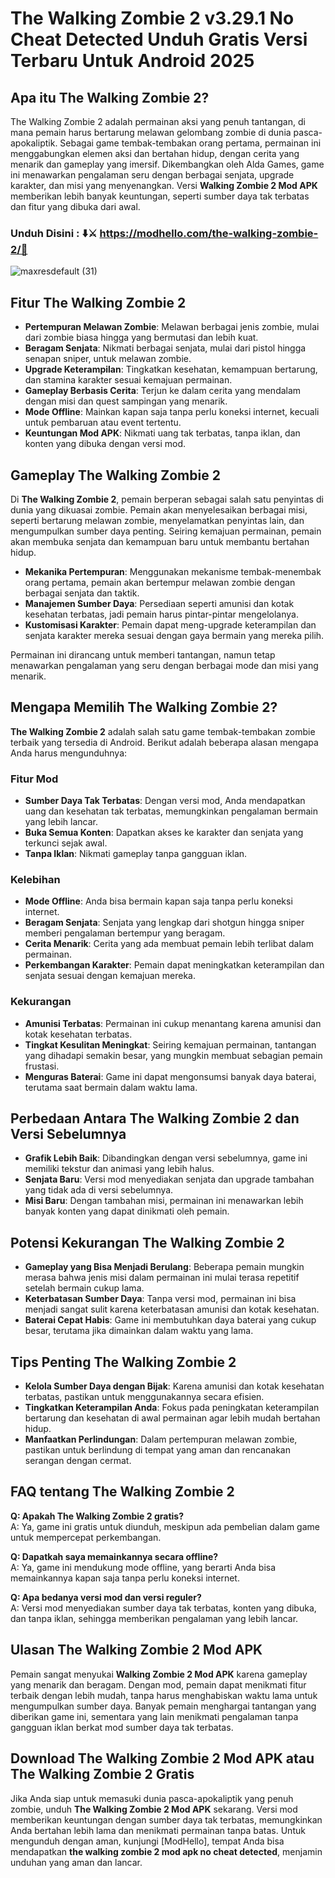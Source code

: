 # The Walking Zombie 2 v3.29.1 No Cheat Detected Unduh Gratis Versi Terbaru Untuk Android 2025

## Apa itu The Walking Zombie 2?

The Walking Zombie 2 adalah permainan aksi yang penuh tantangan, di mana pemain harus bertarung melawan gelombang zombie di dunia pasca-apokaliptik. Sebagai game tembak-tembakan orang pertama, permainan ini menggabungkan elemen aksi dan bertahan hidup, dengan cerita yang menarik dan gameplay yang imersif. Dikembangkan oleh Alda Games, game ini menawarkan pengalaman seru dengan berbagai senjata, upgrade karakter, dan misi yang menyenangkan. Versi **Walking Zombie 2 Mod APK** memberikan lebih banyak keuntungan, seperti sumber daya tak terbatas dan fitur yang dibuka dari awal.


### Unduh Disini : ⬇️⚔️ https://modhello.com/the-walking-zombie-2/📲
![maxresdefault (31)](https://github.com/user-attachments/assets/d5dc9ce7-6f97-4d4e-8324-739b0a445d21)


## Fitur The Walking Zombie 2

- **Pertempuran Melawan Zombie**: Melawan berbagai jenis zombie, mulai dari zombie biasa hingga yang bermutasi dan lebih kuat.
- **Beragam Senjata**: Nikmati berbagai senjata, mulai dari pistol hingga senapan sniper, untuk melawan zombie.
- **Upgrade Keterampilan**: Tingkatkan kesehatan, kemampuan bertarung, dan stamina karakter sesuai kemajuan permainan.
- **Gameplay Berbasis Cerita**: Terjun ke dalam cerita yang mendalam dengan misi dan quest sampingan yang menarik.
- **Mode Offline**: Mainkan kapan saja tanpa perlu koneksi internet, kecuali untuk pembaruan atau event tertentu.
- **Keuntungan Mod APK**: Nikmati uang tak terbatas, tanpa iklan, dan konten yang dibuka dengan versi mod.

## Gameplay The Walking Zombie 2

Di **The Walking Zombie 2**, pemain berperan sebagai salah satu penyintas di dunia yang dikuasai zombie. Pemain akan menyelesaikan berbagai misi, seperti bertarung melawan zombie, menyelamatkan penyintas lain, dan mengumpulkan sumber daya penting. Seiring kemajuan permainan, pemain akan membuka senjata dan kemampuan baru untuk membantu bertahan hidup.

- **Mekanika Pertempuran**: Menggunakan mekanisme tembak-menembak orang pertama, pemain akan bertempur melawan zombie dengan berbagai senjata dan taktik.
- **Manajemen Sumber Daya**: Persediaan seperti amunisi dan kotak kesehatan terbatas, jadi pemain harus pintar-pintar mengelolanya.
- **Kustomisasi Karakter**: Pemain dapat meng-upgrade keterampilan dan senjata karakter mereka sesuai dengan gaya bermain yang mereka pilih.

Permainan ini dirancang untuk memberi tantangan, namun tetap menawarkan pengalaman yang seru dengan berbagai mode dan misi yang menarik.

## Mengapa Memilih The Walking Zombie 2?

**The Walking Zombie 2** adalah salah satu game tembak-tembakan zombie terbaik yang tersedia di Android. Berikut adalah beberapa alasan mengapa Anda harus mengunduhnya:

### Fitur Mod

- **Sumber Daya Tak Terbatas**: Dengan versi mod, Anda mendapatkan uang dan kesehatan tak terbatas, memungkinkan pengalaman bermain yang lebih lancar.
- **Buka Semua Konten**: Dapatkan akses ke karakter dan senjata yang terkunci sejak awal.
- **Tanpa Iklan**: Nikmati gameplay tanpa gangguan iklan.

### Kelebihan

- **Mode Offline**: Anda bisa bermain kapan saja tanpa perlu koneksi internet.
- **Beragam Senjata**: Senjata yang lengkap dari shotgun hingga sniper memberi pengalaman bertempur yang beragam.
- **Cerita Menarik**: Cerita yang ada membuat pemain lebih terlibat dalam permainan.
- **Perkembangan Karakter**: Pemain dapat meningkatkan keterampilan dan senjata sesuai dengan kemajuan mereka.

### Kekurangan

- **Amunisi Terbatas**: Permainan ini cukup menantang karena amunisi dan kotak kesehatan terbatas.
- **Tingkat Kesulitan Meningkat**: Seiring kemajuan permainan, tantangan yang dihadapi semakin besar, yang mungkin membuat sebagian pemain frustasi.
- **Menguras Baterai**: Game ini dapat mengonsumsi banyak daya baterai, terutama saat bermain dalam waktu lama.

## Perbedaan Antara The Walking Zombie 2 dan Versi Sebelumnya

- **Grafik Lebih Baik**: Dibandingkan dengan versi sebelumnya, game ini memiliki tekstur dan animasi yang lebih halus.
- **Senjata Baru**: Versi mod menyediakan senjata dan upgrade tambahan yang tidak ada di versi sebelumnya.
- **Misi Baru**: Dengan tambahan misi, permainan ini menawarkan lebih banyak konten yang dapat dinikmati oleh pemain.

## Potensi Kekurangan The Walking Zombie 2

- **Gameplay yang Bisa Menjadi Berulang**: Beberapa pemain mungkin merasa bahwa jenis misi dalam permainan ini mulai terasa repetitif setelah bermain cukup lama.
- **Keterbatasan Sumber Daya**: Tanpa versi mod, permainan ini bisa menjadi sangat sulit karena keterbatasan amunisi dan kotak kesehatan.
- **Baterai Cepat Habis**: Game ini membutuhkan daya baterai yang cukup besar, terutama jika dimainkan dalam waktu yang lama.

## Tips Penting The Walking Zombie 2

- **Kelola Sumber Daya dengan Bijak**: Karena amunisi dan kotak kesehatan terbatas, pastikan untuk menggunakannya secara efisien.
- **Tingkatkan Keterampilan Anda**: Fokus pada peningkatan keterampilan bertarung dan kesehatan di awal permainan agar lebih mudah bertahan hidup.
- **Manfaatkan Perlindungan**: Dalam pertempuran melawan zombie, pastikan untuk berlindung di tempat yang aman dan rencanakan serangan dengan cermat.

## FAQ tentang The Walking Zombie 2

**Q: Apakah The Walking Zombie 2 gratis?**  
A: Ya, game ini gratis untuk diunduh, meskipun ada pembelian dalam game untuk mempercepat perkembangan.

**Q: Dapatkah saya memainkannya secara offline?**  
A: Ya, game ini mendukung mode offline, yang berarti Anda bisa memainkannya kapan saja tanpa perlu koneksi internet.

**Q: Apa bedanya versi mod dan versi reguler?**  
A: Versi mod menyediakan sumber daya tak terbatas, konten yang dibuka, dan tanpa iklan, sehingga memberikan pengalaman yang lebih lancar.

## Ulasan The Walking Zombie 2 Mod APK

Pemain sangat menyukai **Walking Zombie 2 Mod APK** karena gameplay yang menarik dan beragam. Dengan mod, pemain dapat menikmati fitur terbaik dengan lebih mudah, tanpa harus menghabiskan waktu lama untuk mengumpulkan sumber daya. Banyak pemain menghargai tantangan yang diberikan game ini, sementara yang lain menikmati pengalaman tanpa gangguan iklan berkat mod sumber daya tak terbatas.

## Download The Walking Zombie 2 Mod APK atau The Walking Zombie 2 Gratis

Jika Anda siap untuk memasuki dunia pasca-apokaliptik yang penuh zombie, unduh **The Walking Zombie 2 Mod APK** sekarang. Versi mod memberikan keuntungan dengan sumber daya tak terbatas, memungkinkan Anda bertahan lebih lama dan menikmati permainan tanpa batas. Untuk mengunduh dengan aman, kunjungi [ModHello], tempat Anda bisa mendapatkan **the walking zombie 2 mod apk no cheat detected**, menjamin unduhan yang aman dan lancar.
